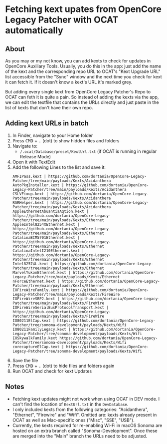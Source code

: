 # Fetching kext upates from OpenCore Legacy Patcher with OCAT automatically

## About
As you may or my not know, you can add kexts to check for updates in OpenCore Auxiliary Tools. Usually, you do this in the app: just add the name of the kext and the corresponding repo URL to OCAT's "Kext Upgrade URL" list accessible from the "Sync" window and the next time you check for kext it can fetch it. If it doesn't know a kext's URL it's marked grey.

But adding every single kext from OpenCore Legacy Patcher's Repo to OCAT can feth it is quite a pain. So instead of adding the kexts via the app, we can edit the textfile that contains the URLs directly and just paste in the list of kexts that don't have their own repo. 
## Adding kext URLs in batch 

1. In Finder, navigate to your Home folder
2. Press <kbd>CMD</kbd> + <kbd>.</kbd> (dot) to show hidden files and folders
3. Navigate to:
	- `/.ocat/Database/preset/KextUrl.txt` (if OCAT is running in regular Release Mode)
4. Open it with TextEdit
5. Add the following Lines to the list and save it:
	```
	AMFIPass.kext | https://github.com/dortania/OpenCore-Legacy-Patcher/tree/main/payloads/Kexts/Acidanthera
	AutoPkgInstaller.kext | https://github.com/dortania/OpenCore-Legacy-Patcher/tree/main/payloads/Kexts/Acidanthera
	CSLVFixup.kext | https://github.com/dortania/OpenCore-Legacy-Patcher/tree/main/payloads/Kexts/Acidanthera
	RSRHelper.kext | https://github.com/dortania/OpenCore-Legacy-Patcher/tree/main/payloads/Kexts/Acidanthera
	AppleEthernetAbuantiaAqtion.kext | https://github.com/dortania/OpenCore-Legacy-Patcher/tree/main/payloads/Kexts/Ethernet
	AppleIntel8254XEthernet.kext | https://github.com/dortania/OpenCore-Legacy-Patcher/tree/main/payloads/Kexts/Ethernet
	CatalinaBCM5701Ethernet.kext | https://github.com/dortania/OpenCore-Legacy-Patcher/tree/main/payloads/Kexts/Ethernet
	CatalinaIntelI210Ethernet.kext | https://github.com/dortania/OpenCore-Legacy-Patcher/tree/main/payloads/Kexts/Ethernet
	Intel82574L.kext | https://github.com/dortania/OpenCore-Legacy-Patcher/tree/main/payloads/Kexts/Ethernet
	MarvelYukonEthernet.kext | https://github.com/dortania/OpenCore-Legacy-Patcher/tree/main/payloads/Kexts/Ethernet
	nForceEthernet.kext | https://github.com/dortania/OpenCore-Legacy-Patcher/tree/main/payloads/Kexts/Ethernet
	IOFireWireFamily.kext | https://github.com/dortania/OpenCore-Legacy-Patcher/tree/main/payloads/Kexts/FireWire
	IOFireWireSBP2.kext | https://github.com/dortania/OpenCore-Legacy-Patcher/tree/main/payloads/Kexts/FireWire
	IOFireWireSerialBusProtocolTransport.kext | https://github.com/dortania/OpenCore-Legacy-Patcher/tree/main/payloads/Kexts/FireWire
	IO80211ElCap.kext | https://github.com/dortania/OpenCore-Legacy-Patcher/tree/sonoma-development/payloads/Kexts/Wifi
	IO80211FamilyLegacy.kext | https://github.com/dortania/OpenCore-Legacy-Patcher/tree/sonoma-development/payloads/Kexts/Wifi
	IOSkywalkFamily.kext https://github.com/dortania/OpenCore-Legacy-Patcher/tree/sonoma-development/payloads/Kexts/Wifi
	corecaptureElCap.kext | https://github.com/dortania/OpenCore-Legacy-Patcher/tree/sonoma-development/payloads/Kexts/Wifi
	```
6. Save the file
7. Press <kbd>CMD</kbd> + <kbd>.</kbd> (dot) to hide files and folders again
8. Run OCAT and check for kext Updates 

## Notes
- Fetching kext updates might not work when using OCAT in DEV mode. I can't find the location of `KextUrl.txt` in the `DevDatabase`.
- I only included kexts from the following categories: "Acidanthera", "Ethernet", "Firewire" and "Wifi". Omitted are: kexts already present in OCAT as well as Mac-specific ones ("Misc", "SSE", "USB"). 
- Currently, the kexts required for re-enabling Wi-Fi in macOS Sonoma are hosted on an extra branch called "Sonoma-Development". Once these are merged into the "Main" branch the URLs need to be adjusted.

